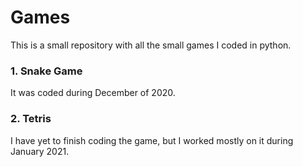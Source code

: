 # Games
This is a small repository with all the small games I coded in python.

### 1. Snake Game
It was coded during December of 2020.

### 2. Tetris
I have yet to finish coding the game, but I worked mostly on it during January 2021.
